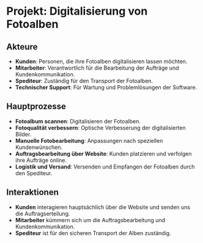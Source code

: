 # Projekt: Digitalisierung von Fotoalben

## Akteure

- **Kunden**: Personen, die ihre Fotoalben digitalisieren lassen möchten.
- **Mitarbeiter**: Verantwortlich für die Bearbeitung der Aufträge und Kundenkommunikation.
- **Spediteur**: Zuständig für den Transport der Fotoalben.
- **Technischer Support**: Für Wartung und Problemlösungen der Software.

## Hauptprozesse

- **Fotoalbum scannen**: Digitalisieren der Fotoalben.
- **Fotoqualität verbessern**: Optische Verbesserung der digitalisierten Bilder.
- **Manuelle Fotobearbeitung**: Anpassungen nach speziellen Kundenwünschen.
- **Auftragsbearbeitung über Website**: Kunden platzieren und verfolgen ihre Aufträge online.
- **Logistik und Versand**: Versenden und Empfangen der Fotoalben durch den Spediteur.

## Interaktionen

- **Kunden** interagieren hauptsächlich über die Website und senden uns die Auftragserteilung.
- **Mitarbeiter** kümmern sich um die Auftragsbearbeitung und Kundenkommunikation.
- **Spediteur** ist für den sicheren Transport der Alben zuständig.
